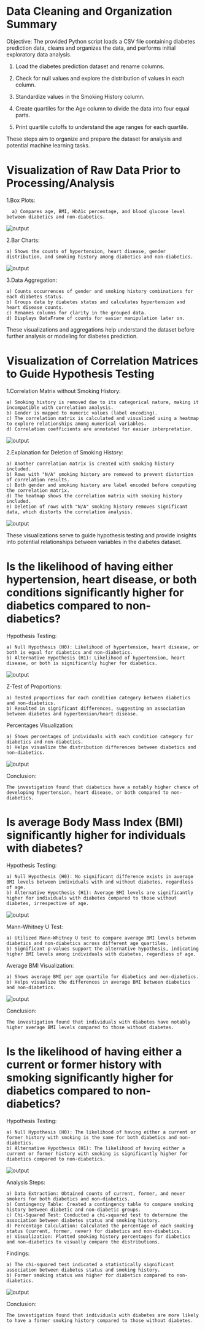 
# Data Cleaning and Organization Summary
Objective:
The provided Python script loads a CSV file containing diabetes prediction data, cleans and organizes the data, and performs initial exploratory data analysis.

1. Load the diabetes prediction dataset and rename columns.

2. Check for null values and explore the distribution of values in each column.

3. Standardize values in the Smoking History column.

4. Create quartiles for the Age column to divide the data into four equal parts.
   
5. Print quartile cutoffs to understand the age ranges for each quartile.

These steps aim to organize and prepare the dataset for analysis and potential machine learning tasks.

# Visualization of Raw Data Prior to Processing/Analysis

1.Box Plots:

      a) Compares age, BMI, HbA1c percentage, and blood glucose level between diabetics and non-diabetics.

![output](https://github.com/10H-K/diabetes/assets/152930492/92b37e17-d962-41b6-99d5-cce1ec401903)

2.Bar Charts:

    a) Shows the counts of hypertension, heart disease, gender distribution, and smoking history among diabetics and non-diabetics.

![output](https://github.com/10H-K/diabetes/assets/152930492/ae5d2d65-c720-48cb-ba21-08d9c3f6d3d1)

3.Data Aggregation:

    a) Counts occurrences of gender and smoking history combinations for each diabetes status.
    b) Groups data by diabetes status and calculates hypertension and heart disease counts.
    c) Renames columns for clarity in the grouped data.
    d) Displays DataFrame of counts for easier manipulation later on.

These visualizations and aggregations help understand the dataset before further analysis or modeling for diabetes prediction.

# Visualization of Correlation Matrices to Guide Hypothesis Testing
1.Correlation Matrix without Smoking History:

    a) Smoking history is removed due to its categorical nature, making it incompatible with correlation analysis.
    b) Gender is mapped to numeric values (label encoding).
    c) The correlation matrix is calculated and visualized using a heatmap to explore relationships among numerical variables.
    d) Correlation coefficients are annotated for easier interpretation.

![output](https://github.com/10H-K/diabetes/assets/152930492/622b4bc0-6488-4f63-a581-9b3501570980)

2.Explanation for Deletion of Smoking History:

    a) Another correlation matrix is created with smoking history included.
    b) Rows with "N/A" smoking history are removed to prevent distortion of correlation results.
    c) Both gender and smoking history are label encoded before computing the correlation matrix.
    d) The heatmap shows the correlation matrix with smoking history included.
    e) Deletion of rows with "N/A" smoking history removes significant data, which distorts the correlation analysis.

![output](https://github.com/10H-K/diabetes/assets/152930492/e454e925-4df3-4013-ad0a-cfc4752bbb18)

These visualizations serve to guide hypothesis testing and provide insights into potential relationships between variables in the diabetes dataset.

# Is the likelihood of having either hypertension, heart disease, or both conditions significantly higher for diabetics compared to non-diabetics?
Hypothesis Testing:

    a) Null Hypothesis (H0): Likelihood of hypertension, heart disease, or both is equal for diabetics and non-diabetics.
    b) Alternative Hypothesis (H1): Likelihood of hypertension, heart disease, or both is significantly higher for diabetics.

![output](https://github.com/10H-K/diabetes/assets/152930492/9c8d4569-7968-445b-8a37-ada9ad22c095)

Z-Test of Proportions:

    a) Tested proportions for each condition category between diabetics and non-diabetics.
    b) Resulted in significant differences, suggesting an association between diabetes and hypertension/heart disease.

Percentages Visualization:

    a) Shows percentages of individuals with each condition category for diabetics and non-diabetics.
    b) Helps visualize the distribution differences between diabetics and non-diabetics.

![output](https://github.com/10H-K/diabetes/assets/152930492/2add401f-01a7-4c92-a0f7-b2ff9d1def22)

Conclusion:
    
    The investigation found that diabetics have a notably higher chance of developing hypertension, heart disease, or both compared to non-diabetics.

# Is average Body Mass Index (BMI) significantly higher for individuals with diabetes?
Hypothesis Testing:

    a) Null Hypothesis (H0): No significant difference exists in average BMI levels between individuals with and without diabetes, regardless of age.
    b) Alternative Hypothesis (H1): Average BMI levels are significantly higher for individuals with diabetes compared to those without diabetes, irrespective of age.

![output](https://github.com/10H-K/diabetes/assets/152930492/a1dfc338-3d1a-4219-9d95-d1cccec031e6)

Mann-Whitney U Test:

    a) Utilized Mann-Whitney U test to compare average BMI levels between diabetics and non-diabetics across different age quartiles.
    b) Significant p-values support the alternative hypothesis, indicating higher BMI levels among individuals with diabetes, regardless of age.

Average BMI Visualization:

    a) Shows average BMI per age quartile for diabetics and non-diabetics.
    b) Helps visualize the differences in average BMI between diabetics and non-diabetics.

![output](https://github.com/10H-K/diabetes/assets/152930492/fdff0650-0e79-4698-9fb9-4782068cfb3b)

Conclusion:
    
    The investigation found that individuals with diabetes have notably higher average BMI levels compared to those without diabetes. 

# Is the likelihood of having either a current or former history with smoking significantly higher for diabetics compared to non-diabetics?
Hypothesis Testing:

    a) Null Hypothesis (H0): The likelihood of having either a current or former history with smoking is the same for both diabetics and non-diabetics.
    b) Alternative Hypothesis (H1): The likelihood of having either a current or former history with smoking is significantly higher for diabetics compared to non-diabetics.

![output](https://github.com/10H-K/diabetes/assets/152930492/c787a8a9-e1f4-42b9-897e-ecbc7021c94a)

Analysis Steps:

    a) Data Extraction: Obtained counts of current, former, and never smokers for both diabetics and non-diabetics.
    b) Contingency Table: Created a contingency table to compare smoking history between diabetic and non-diabetic groups.
    c) Chi-Squared Test: Conducted a chi-squared test to determine the association between diabetes status and smoking history.
    d) Percentage Calculation: Calculated the percentage of each smoking status (current, former, never) for diabetics and non-diabetics.
    e) Visualization: Plotted smoking history percentages for diabetics and non-diabetics to visually compare the distributions.

Findings:

    a) The chi-squared test indicated a statistically significant association between diabetes status and smoking history.
    b) Former smoking status was higher for diabetics compared to non-diabetics.

![output](https://github.com/10H-K/diabetes/assets/152930492/0d0ad7ce-0ec9-4f0e-b90c-0d927d31ebeb)

Conclusion:
    
    The investigation found that individuals with diabetes are more likely to have a former smoking history compared to those without diabetes.

